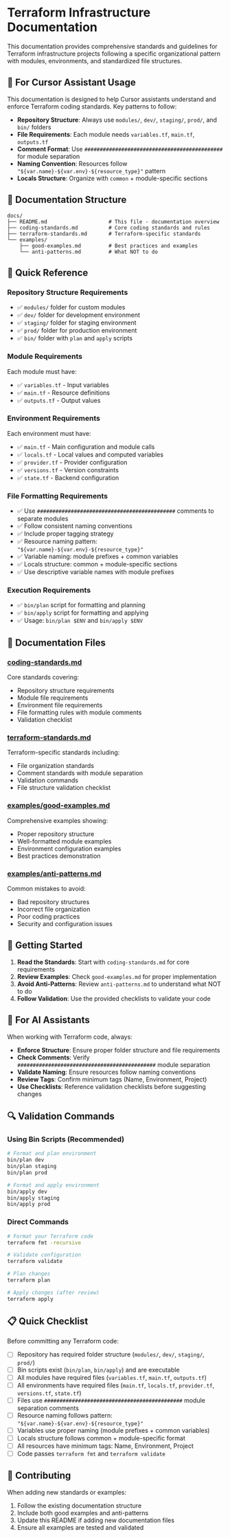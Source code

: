 # Terraform Infrastructure Documentation

This documentation provides comprehensive standards and guidelines for Terraform infrastructure projects following a specific organizational pattern with modules, environments, and standardized file structures.

## 🎯 **For Cursor Assistant Usage**

This documentation is designed to help Cursor assistants understand and enforce Terraform coding standards. Key patterns to follow:

- **Repository Structure**: Always use `modules/`, `dev/`, `staging/`, `prod/`, and `bin/` folders
- **File Requirements**: Each module needs `variables.tf`, `main.tf`, `outputs.tf`
- **Comment Format**: Use `#############################################` for module separation
- **Naming Convention**: Resources follow `"${var.name}-${var.env}-${resource_type}"` pattern
- **Locals Structure**: Organize with `common` + module-specific sections

## 📁 Documentation Structure

```
docs/
├── README.md                    # This file - documentation overview
├── coding-standards.md          # Core coding standards and rules
├── terraform-standards.md       # Terraform-specific standards
└── examples/
    ├── good-examples.md         # Best practices and examples
    └── anti-patterns.md         # What NOT to do
```

## 🎯 Quick Reference

### Repository Structure Requirements
- ✅ `modules/` folder for custom modules
- ✅ `dev/` folder for development environment
- ✅ `staging/` folder for staging environment  
- ✅ `prod/` folder for production environment
- ✅ `bin/` folder with `plan` and `apply` scripts

### Module Requirements
Each module must have:
- ✅ `variables.tf` - Input variables
- ✅ `main.tf` - Resource definitions
- ✅ `outputs.tf` - Output values

### Environment Requirements
Each environment must have:
- ✅ `main.tf` - Main configuration and module calls
- ✅ `locals.tf` - Local values and computed variables
- ✅ `provider.tf` - Provider configuration
- ✅ `versions.tf` - Version constraints
- ✅ `state.tf` - Backend configuration

### File Formatting Requirements
- ✅ Use `#############################################` comments to separate modules
- ✅ Follow consistent naming conventions
- ✅ Include proper tagging strategy
- ✅ Resource naming pattern: `"${var.name}-${var.env}-${resource_type}"`
- ✅ Variable naming: module prefixes + common variables
- ✅ Locals structure: common + module-specific sections
- ✅ Use descriptive variable names with module prefixes

### Execution Requirements
- ✅ `bin/plan` script for formatting and planning
- ✅ `bin/apply` script for formatting and applying
- ✅ Usage: `bin/plan $ENV` and `bin/apply $ENV`

## 📖 Documentation Files

### [coding-standards.md](./coding-standards.md)
Core standards covering:
- Repository structure requirements
- Module file requirements
- Environment file requirements
- File formatting rules with module comments
- Validation checklist

### [terraform-standards.md](./terraform-standards.md)
Terraform-specific standards including:
- File organization standards
- Comment standards with module separation
- Validation commands
- File structure validation checklist

### [examples/good-examples.md](./examples/good-examples.md)
Comprehensive examples showing:
- Proper repository structure
- Well-formatted module examples
- Environment configuration examples
- Best practices demonstration

### [examples/anti-patterns.md](./examples/anti-patterns.md)
Common mistakes to avoid:
- Bad repository structures
- Incorrect file organization
- Poor coding practices
- Security and configuration issues

## 🚀 Getting Started

1. **Read the Standards**: Start with `coding-standards.md` for core requirements
2. **Review Examples**: Check `good-examples.md` for proper implementation
3. **Avoid Anti-Patterns**: Review `anti-patterns.md` to understand what NOT to do
4. **Follow Validation**: Use the provided checklists to validate your code

## 🤖 **For AI Assistants**

When working with Terraform code, always:
- **Enforce Structure**: Ensure proper folder structure and file requirements
- **Check Comments**: Verify `#############################################` module separation
- **Validate Naming**: Ensure resources follow naming conventions
- **Review Tags**: Confirm minimum tags (Name, Environment, Project)
- **Use Checklists**: Reference validation checklists before suggesting changes

## 🔍 Validation Commands

### Using Bin Scripts (Recommended)
```bash
# Format and plan environment
bin/plan dev
bin/plan staging
bin/plan prod

# Format and apply environment
bin/apply dev
bin/apply staging
bin/apply prod
```

### Direct Commands
```bash
# Format your Terraform code
terraform fmt -recursive

# Validate configuration
terraform validate

# Plan changes
terraform plan

# Apply changes (after review)
terraform apply
```

## 📋 Quick Checklist

Before committing any Terraform code:

- [ ] Repository has required folder structure (`modules/`, `dev/`, `staging/`, `prod/`)
- [ ] Bin scripts exist (`bin/plan`, `bin/apply`) and are executable
- [ ] All modules have required files (`variables.tf`, `main.tf`, `outputs.tf`)
- [ ] All environments have required files (`main.tf`, `locals.tf`, `provider.tf`, `versions.tf`, `state.tf`)
- [ ] Files use `#############################################` module separation comments
- [ ] Resource naming follows pattern: `"${var.name}-${var.env}-${resource_type}"`
- [ ] Variables use proper naming (module prefixes + common variables)
- [ ] Locals structure follows common + module-specific format
- [ ] All resources have minimum tags: Name, Environment, Project
- [ ] Code passes `terraform fmt` and `terraform validate`

## 🤝 Contributing

When adding new standards or examples:

1. Follow the existing documentation structure
2. Include both good examples and anti-patterns
3. Update this README if adding new documentation files
4. Ensure all examples are tested and validated
